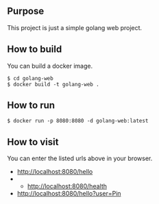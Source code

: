 ## Purpose

This project is just a simple golang web project.

## How to build

You can build a docker image.
```shell
$ cd golang-web
$ docker build -t golang-web .
```

## How to run

```shell
$ docker run -p 8080:8080 -d golang-web:latest
```

## How to visit

You can enter the listed urls above in your browser.
+ [http://localhost:8080/hello](http://localhost:8080/hello)
+ + [http://localhost:8080/health](http://localhost:8080/health)
+ [http://localhost:8080/hello?user=Pin](http://localhost:8080/hello?user=Pin)